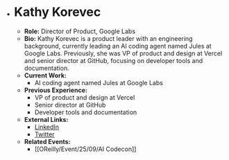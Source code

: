 - # Kathy Korevec
	- **Role:** Director of Product, Google Labs
	- **Bio:** Kathy Korevec is a product leader with an engineering background, currently leading an AI coding agent named Jules at Google Labs. Previously, she was VP of product and design at Vercel and senior director at GitHub, focusing on developer tools and documentation.
	- **Current Work:**
		- AI coding agent named Jules at Google Labs
	- **Previous Experience:**
		- VP of product and design at Vercel
		- Senior director at GitHub
		- Developer tools and documentation
	- **External Links:**
		- [LinkedIn](https://www.linkedin.com/in/kathykorevec/)
		- [Twitter](https://twitter.com/kathykorevec)
	- **Related Events:**
		- [[OReilly/Event/25/09/AI Codecon]]
